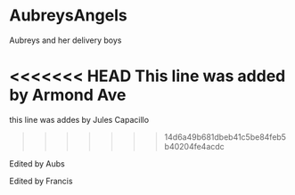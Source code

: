 AubreysAngels
=============

Aubreys and her delivery boys

<<<<<<< HEAD
This line was added by Armond Ave
=======
this line was addes by Jules Capacillo
>>>>>>> 14d6a49b681dbeb41c5be84feb5b40204fe4acdc

Edited by Aubs

Edited by Francis
